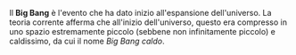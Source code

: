 Il **Big Bang** è l'evento che ha dato inizio all'espansione dell'universo. La teoria corrente afferma che all'inizio dell'universo, questo era compresso in uno spazio estremamente piccolo (sebbene non infinitamente piccolo) e caldissimo, da cui il nome *Big Bang caldo*.